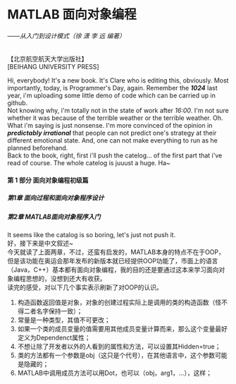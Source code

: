 # MATLAB 面向对象编程
###### ——从入门到设计模式（徐 潇   李 远   编著）   
【北京航空航天大学出版社】    
[BEIHANG UNIVERSITY PRESS]    

Hi, everybody! It's a new book. It's Clare who is editing this, obviously. Most importantly, today, is Programmer's Day, again. Remember the ***1024*** last year, i'm uploading some little demo of code which can be carried up in github.    
Not knowing why, i'm totally not in the state of work after *16:00*. I'm not sure whether it was because of the terrible weather or the terrible weather. Oh. What i'm saying is just nonsense. I'm more convinced of the opinion in ***predictably irrational*** that people can not predict one's strategy at their different emotional state. And, one can not make everything to run as he planned beforehand.    
Back to the book, right, first i'll push the catelog... of the first part that i've read of course. The whole catelog is juuust a huge. Ha~    

#### 第 1 部分 面向对象编程初级篇
##### 第1章 面向过程和面向对象程序设计
##### 第2章 MATLAB面向对象程序入门
It seems like the catalog is so boring, let's just not push it.    
好，接下来是中文叙述~    
今天就读了上面两章，不过，还蛮有启发的，MATLAB本身的特点不在于OOP，但是该功能在奥运会那年发布的新版本就已经提供OOP功能了，市面上的语言（Java，C++）基本都有面向对象编程，我的目的还是要通过这本来学习面向对象编程思想的，没想到还大有收获。    
读完的感受，对以下几个事实表示刷新了对OOP的认识。    
1. 构造函数返回值是对象，对象的创建过程实际上是调用的类的构造函数（怪不得二者名字保持一致）；
2. 常量是一种类型，其值不可更改；
3. 如果一个类的成员变量的值需要用其他成员变量计算而来，那么这个变量最好定义为Dependenct属性；    
4. 不想让除了开发者以外的人看到的属性和方法，可以设置其Hidden=true；
5. 类的方法都有一个参数是obj（这只是个代号），在其他语言中，这个参数可能是隐藏的；
6. MATLAB中调用成员方法可以用Dot，也可以（obj，arg1，...），这样；
